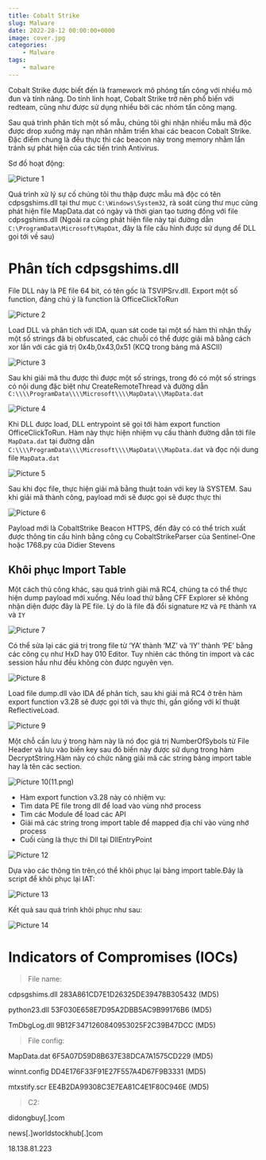```yaml
---
title: Cobalt Strike
slug: Malware
date: 2022-28-12 00:00:00+0000
image: cover.jpg
categories:
    - Malware
tags:
    - malware
---
```


Cobalt Strike được biết đến là framework mô phỏng tấn công với nhiều mô đun và tính năng. Do tính linh hoạt, Cobalt Strike trở nên phổ biến với redteam, cũng như được sử dụng nhiều bởi các nhóm tấn công mạng.

Sau quá trình phân tích một số mẫu, chúng tôi ghi nhận nhiều mẫu mã độc được drop xuống máy nạn nhân nhằm triển khai các beacon Cobalt Strike. Đặc điểm chung là đều thực thi các beacon này trong memory nhằm lẩn tránh sự phát hiện của các tiến trình Antivirus.

Sơ đồ hoạt động:

![Picture 1](1.png)

Quá trình xử lý sự cố chúng tôi thu thập được mẫu mã độc có tên cdpsgshims.dll tại thư mục `C:\Windows\System32`, rà soát cùng thư mục cũng phát hiện file MapData.dat có ngày và thời gian tạo tương đồng với file cdpsgshims.dll (Ngoài ra cũng phát hiện file này tại đường dẫn `C:\ProgramData\Microsoft\MapDat`, đây là file cấu hình được sử dụng để DLL gọi tới về sau)

# Phân tích cdpsgshims.dll

File DLL này là PE file 64 bit, có tên gốc là TSVIPSrv.dll. Export một số function, đáng chú ý là function là OfficeClickToRun

![Picture 2](2.png)

Load DLL và phân tích với IDA, quan sát code tại một số hàm thì nhận thấy một số strings đã bị obfuscated, các chuỗi có thể được giải mã bằng cách xor lần với các giá trị 0x4b,0x43,0x51 (KCQ trong bảng mã ASCII)

![Picture 3](3.png)

Sau khi giải mã thu được thì được một số strings, trong đó có một số strings có nội dung đặc biệt như CreateRemoteThread và đường dẫn `C:\\\\ProgramData\\\\Microsoft\\\\MapData\\\MapData.dat`

![Picture 4](4.png)

Khi DLL được load, DLL entrypoint sẽ gọi tới hàm export function OfficeClickToRun. Hàm này thực hiện nhiệm vụ cấu thành đường dẫn tới file `MapData.dat` tại đường dẫn `C:\\\\ProgramData\\\\Microsoft\\\\MapData\\\MapData.dat` và đọc nội dung file `MapData.dat`

![Picture 5](5.png)

Sau khi đọc file, thực hiện giải mã bằng thuật toán với key là SYSTEM. Sau khi giải mã thành công, payload mới sẽ được gọi sẽ được thực thi

![Picture 6](6.png)

Payload mới là CobaltStrike Beacon HTTPS, đến đây có có thể trích xuất được thông tin cấu hình bằng công cụ CobaltStrikeParser của Sentinel-One hoặc 1768.py của Didier Stevens

## Khôi phục Import Table

Một cách thủ công khác, sau quá trình giải mã RC4, chúng ta có thể thực hiện dump payload mới xuống. Nếu load thử bằng CFF Explorer sẽ không nhận diện được đây là PE file. Lý do là file đã đổi signature `MZ` và `PE` thành `YA` và `IY`

![Picture 7](7.png)

Có thể sửa lại các giá trị trong file từ ‘YA’ thành ‘MZ’ và ‘IY’ thành ‘PE’ bằng các công cụ như HxD hay 010 Editor. Tuy nhiên các thông tin import và các session hầu như đều không còn được nguyên vẹn.

![Picture 8](8.png)

Load file dump.dll vào IDA để phân tích, sau khi giải mã RC4 ở trên hàm export function v3.28 sẽ được gọi tới và thực thi, gần giống với kĩ thuật ReflectiveLoad.

![Picture 9](9.png)

Một chỗ cần lưu ý trong hàm này là nó đọc giá trị NumberOfSybols từ File Header và lưu vào biến key sau đó biến này được sử dụng trong hàm DecryptString.Hàm này có chức năng giải mã các string bảng import table hay là tên các section.

![Picture 10](10.png)(11.png)

* Hàm export function v3.28 này có nhiệm vụ:
* Tìm data PE file trong dll để load vào vùng nhớ process
* Tìm các Module để load các API
* Giải mã các string trong import table để mapped địa chỉ vào vùng nhớ process
* Cuối cùng là thực thi Dll tại DllEntryPoint

![Picture 12](12.png)

Dựa vào các thông tin trên,có thể khôi phục lại bảng import table.Đây là script để khôi phục lại IAT:

![Picture 13](13.png)

Kết quả sau quá trình khôi phục như sau:

![Picture 14](14.png)

# Indicators of Compromises (IOCs)

> File name:

cdpsgshims.dll    283A861CD7E1D26325DE39478B305432 (MD5)

python23.dll        53F030E658E7D95A2DBB5AC9B99176B6 (MD5)

TmDbgLog.dll      9B12F3471260840953025F2C39B47DCC (MD5)

> File config:

MapData.dat       6F5A07D59D8B637E38DCA7A1575CD229 (MD5)

winnt.config         DD4E176F33F91E27F557A4D67F9B3331 (MD5)

mtxstify.scr           EE4B2DA99308C3E7EA81C4E1F80C946E (MD5)

> C2:

didongbuy[.]com

news[.]worldstockhub[.]com

18.138.81.223